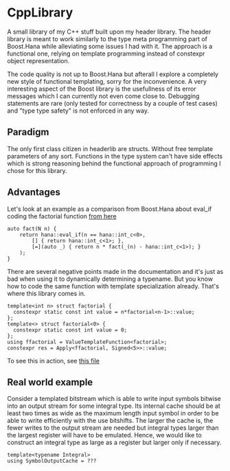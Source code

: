 # CppLibrary

A small library of my C++ stuff built upon my header library.
The header library is meant to work similarly to the type meta programming part of Boost.Hana while alleviating some issues I had with it.
The approach is a functional one, relying on template programming instead of constexpr object representation.

The code quality is not up to Boost.Hana but afterall I explore a completely new style of functional templating, sorry for the inconvenience. A very interesting aspect of the Boost library is the usefullness of its error messages which I can currently not even come close to. Debugging statements are rare (only tested for correctness by a couple of test cases) and "type type safety" is not enforced in any way.

Paradigm
-------
The only first class citizen in headerlib are structs. Without free template parameters of any sort. Functions in the type system can't have side effects which is strong reasoning behind the functional approach of programming I chose for this library.

Advantages
----------
Let's look at an example as a comparison from Boost.Hana about eval_if coding the factorial function [from here](http://www.boost.org/doc/libs/1_62_0/libs/hana/doc/html/group__group-Logical.html#gab64636f84de983575aac0208f5fa840c)
```template <typename N>
auto fact(N n) {
    return hana::eval_if(n == hana::int_c<0>,
        [] { return hana::int_c<1>; },
        [=](auto _) { return n * fact(_(n) - hana::int_c<1>); }
    );
}
```
There are several negative points made in the documentation and it's just as bad when using it to dynamically determining a typename.
But you know how to code the same function with template specialization already. That's where this library comes in.
```
template<int n> struct factorial {
  constexpr static const int value = n*factorial<n-1>::value;
};
template<> struct factorial<0> {
  constexpr static const int value = 0;
};
using ffactorial = ValueTemplateFunction<factorial>;
constexpr res = Apply<ffactorial, Signed<5>>::value;
```
To see this in action, see [this file](test/src/math.cpp)


Real world example
---------
Consider a templated bitstream which is able to write input symbols bitwise into an output stream for some integral type. Its internal cache should be at least two times as wide as the maximum length input symbol in order to be able to write efficiently with the use bitshifts. The larger the cache is, the fewer writes to the output stream are needed but integral types larger than the largest register will have to be emulated. Hence, we would like to construct an integral type as large as a register but larger only if necessary.
```// DoublyWideCache<uint32_t> should be uint64_t while DoublyWideCache<uint64_t> would be boost::multiprecision::uint128_t; etc.
template<typename Integral>
using SymbolOutputCache = ???
```

